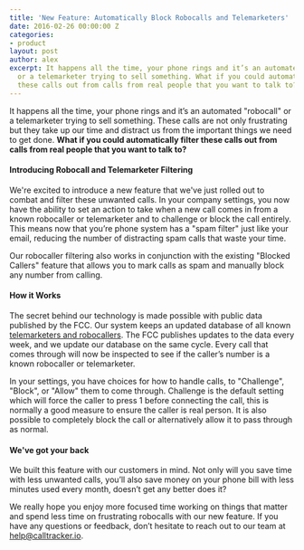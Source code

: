 ```yaml
---
title: 'New Feature: Automatically Block Robocalls and Telemarketers'
date: 2016-02-26 00:00:00 Z
categories:
- product
layout: post
author: alex
excerpt: It happens all the time, your phone rings and it’s an automated “robocall”
  or a telemarketer trying to sell something. What if you could automatically filter
  these calls out from calls from real people that you want to talk to?
---
```


It happens all the time, your phone rings and it’s an automated "robocall" or a telemarketer trying to sell something. These calls are not only frustrating but they take up our time and distract us from the important things we need to get done. **What if you could automatically filter these calls out from calls from real people that you want to talk to?**

#### Introducing Robocall and Telemarketer Filtering

We're excited to introduce a new feature that we've just rolled out to combat and filter these unwanted calls. In your company settings, you now have the ability to set an action to take when a new call comes in from a known robocaller or telemarketer and to challenge or block the call entirely. This means now that you’re phone system has a "spam filter" just like your email, reducing the number of distracting spam calls that waste your time. 

Our robocaller filtering also works in conjunction with the existing "Blocked Callers" feature that allows you to mark calls as spam and manually block any number from calling.

#### How it Works
The secret behind our technology is made possible with public data published by the FCC. Our system keeps an updated database of all known [telemarketers and robocallers](https://consumercomplaints.fcc.gov/hc/en-us/articles/205239443-Data-on-Unwanted-Calls). The FCC publishes updates to the data every week, and we update our database on the same cycle. Every call that comes through will now be inspected to see if the caller’s number is a known robocaller or telemarketer. 

In your settings, you have choices for how to handle calls, to "Challenge", "Block", or "Allow" them to come through. Challenge is the default setting which will force the caller to press 1 before connecting the call, this is normally a good measure to ensure the caller is real person. It is also possible to completely block the call or alternatively allow it to pass through as normal.

#### We've got your back
We built this feature with our customers in mind. Not only will you save time with less unwanted calls, you’ll also save money on your phone bill with less minutes used every month, doesn’t get any better does it?

We really hope you enjoy more focused time working on things that matter and spend less time on frustrating robocalls with our new feature. If you have any questions or feedback, don’t hesitate to reach out to our team at [help@calltracker.io](mailto:help@calltracker.io).
